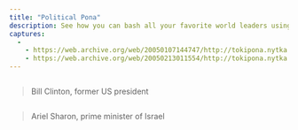 ```yaml
---
title: "Political Pona"
description: See how you can bash all your favorite world leaders using Toki Pona!
captures:
  -
    - https://web.archive.org/web/20050107144747/http://tokipona.nytka.org:80/image/politic.html
    - https://web.archive.org/web/20050213011554/http://tokipona.nytka.org:80/image/politic.html
---
```


<img />

> Bill Clinton, former US president 
 

<img />

>  Ariel Sharon, prime minister of Israel  
